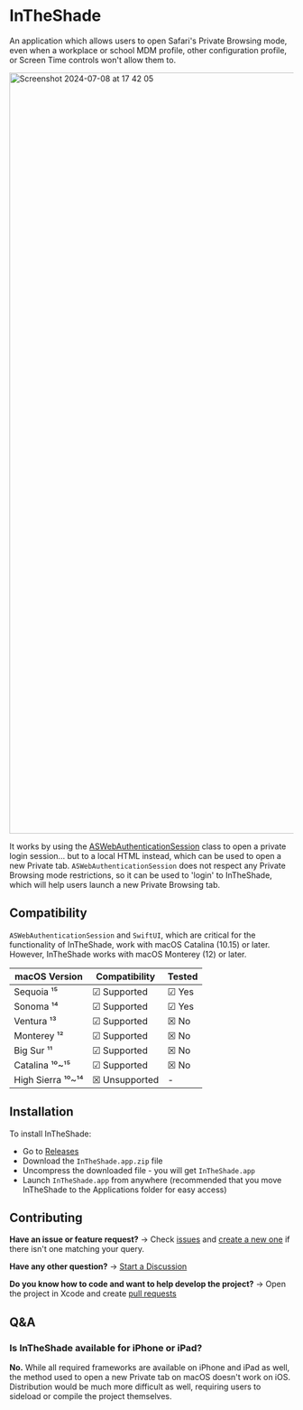 # InTheShade

An application which allows users to open Safari's Private Browsing mode, even when a workplace or school MDM profile, other configuration profile, or Screen Time controls won't allow them to.

<img width="1348" alt="Screenshot 2024-07-08 at 17 42 05" src="https://github.com/Terabyte1385/InTheShade/assets/78782971/9b2bf08c-dad5-4718-8160-132e88cabfb4">


It works by using the [ASWebAuthenticationSession](https://developer.apple.com/documentation/authenticationservices/aswebauthenticationsession) class to open a private login session... but to a local HTML instead, which can be used to open a new Private tab.
`ASWebAuthenticationSession` does not respect any Private Browsing mode restrictions, so it can be used to 'login' to InTheShade, which will help users launch a new Private Browsing tab.

## Compatibility
`ASWebAuthenticationSession` and `SwiftUI`, which are critical for the functionality of InTheShade, work with macOS Catalina (10.15) or later. 
However, InTheShade works with macOS Monterey (12) or later.

| macOS Version | Compatibility | Tested |
| ------------- | ------------- | ------ |
| Sequoia ¹⁵ | &#9745; Supported | &#9745; Yes |
| Sonoma ¹⁴ | &#9745; Supported | &#9745; Yes |
| Ventura ¹³ | &#9745; Supported | &#9746; No |
| Monterey ¹² | &#9745; Supported | &#9746; No |
| Big Sur ¹¹ | &#9745; Supported | &#9746; No |
| Catalina ¹⁰~¹⁵ | &#9745; Supported | &#9746; No |
| High Sierra ¹⁰~¹⁴ | &#9746; Unsupported | - |

## Installation
To install InTheShade:
- Go to [Releases](https://github.com/Terabyte1385/InTheShade/releases)
- Download the `InTheShade.app.zip` file
- Uncompress the downloaded file - you will get `InTheShade.app`
- Launch `InTheShade.app` from anywhere (recommended that you move InTheShade to the Applications folder for easy access)

## Contributing
**Have an issue or feature request?** -> Check [issues](https://github.com/Terabyte1385/InTheShade/issues/) and [create a new one](https://github.com/Terabyte1385/InTheShade/issues/new) if there isn't one matching your query.

**Have any other question?** -> [Start a Discussion](https://github.com/Terabyte1385/InTheShade/discussions)

**Do you know how to code and want to help develop the project?** -> Open the project in Xcode and create [pull requests](https://github.com/Terabyte1385/InTheShade/pull)

## Q&A

### Is InTheShade available for iPhone or iPad?
**No.** While all required frameworks are available on iPhone and iPad as well, the method used to open a new Private tab on macOS doesn't work on iOS. Distribution would be much more difficult as well, requiring users to sideload or compile the project themselves.
